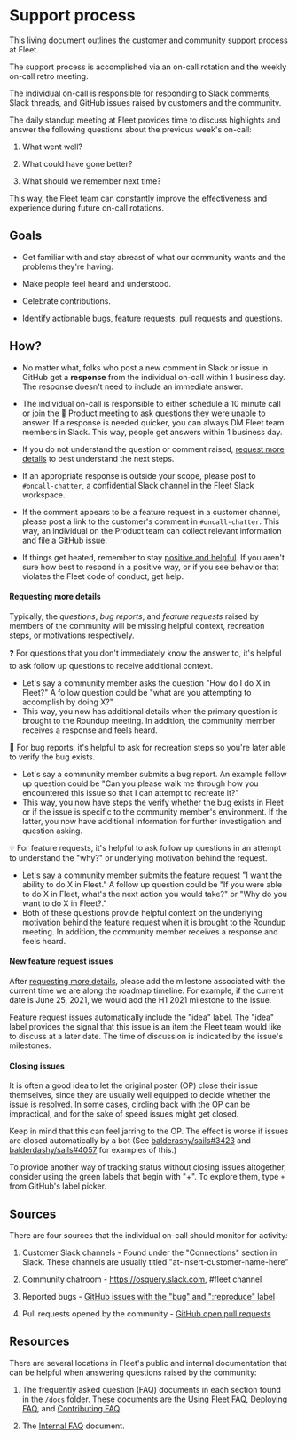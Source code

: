 # Support process

This living document outlines the customer and community support process at Fleet.

The support process is accomplished via an on-call rotation and the weekly on-call retro meeting.

The individual on-call is responsible for responding to Slack comments, Slack threads, and GitHub issues raised by customers and the community.

The daily standup meeting at Fleet provides time to discuss highlights and answer the following questions about the previous week's on-call:

1. What went well?

2. What could have gone better?

3. What should we remember next time?

This way, the Fleet team can constantly improve the effectiveness and experience during future on-call rotations.

## Goals

- Get familiar with and stay abreast of what our community wants and the problems they're having.

- Make people feel heard and understood.  

- Celebrate contributions. 

- Identify actionable bugs, feature requests, pull requests and questions.

## How?

- No matter what, folks who post a new comment in Slack or issue in GitHub get a **response** from the individual on-call within 1 business day. The response doesn't need to include an immediate answer.

- The individual on-call is responsible to either schedule a 10 minute call or join the 🧩 Product meeting to ask questions they were unable to answer. If a response is needed quicker, you can always DM Fleet team members in Slack. This way, people get answers within 1 business day.

- If you do not understand the question or comment raised, [request more details](#requesting-more-details) to best understand the next steps.

- If an appropriate response is outside your scope, please post to `#oncall-chatter`, a confidential Slack channel in the Fleet Slack workspace.

- If the comment appears to be a feature request in a customer channel, please post a link to the customer's comment in `#oncall-chatter`. This way, an individual on the Product team can collect relevant information and file a GitHub issue.

- If things get heated, remember to stay [positive and helpful](https://canny.io/blog/moderating-user-comments-diplomatically/).  If you aren't sure how best to respond in a positive way, or if you see behavior that violates the Fleet code of conduct, get help.

#### Requesting more details

Typically, the *questions*, *bug reports*, and *feature requests* raised by members of the community will be missing helpful context, recreation steps, or motivations respectively.

❓ For questions that you don't immediately know the answer to, it's helpful to ask follow up questions to receive additional context. 

- Let's say a community member asks the question "How do I do X in Fleet?" A follow question could be "what are you attempting to accomplish by doing X?" 
- This way, you now has additional details when the primary question is brought to the Roundup meeting. In addition, the community member receives a response and feels heard.

🦟 For bug reports, it's helpful to ask for recreation steps so you're later able to verify the bug exists.

- Let's say a community member submits a bug report. An example follow up question could be "Can you please walk me through how you encountered this issue so that I can attempt to recreate it?"
- This way, you now have steps the verify whether the bug exists in Fleet or if the issue is specific to the community member's environment. If the latter, you now have additional information for further investigation and question asking.

💡 For feature requests, it's helpful to ask follow up questions in an attempt to understand the "why?" or underlying motivation behind the request.

- Let's say a community member submits the feature request "I want the ability to do X in Fleet." A follow up question could be "If you were able to do X in Fleet, what's the next action you would take?" or "Why do you want to do X in Fleet?." 
- Both of these questions provide helpful context on the underlying motivation behind the feature request when it is brought to the Roundup meeting. In addition, the community member receives a response and feels heard.

#### New feature request issues

After [requesting more details](#requesting-more-details), please add the milestone associated with the current time we are along the roadmap timeline. For example, if the current date is June 25, 2021, we would add the H1 2021 milestone to the issue.

Feature request issues automatically include the "idea" label. The "idea" label provides the signal that this issue is an item the Fleet team would like to discuss at a later date. The time of discussion is indicated by the issue's milestones.

#### Closing issues

It is often a good idea to let the original poster (OP) close their issue themselves, since they are usually well equipped to decide whether the issue is resolved.   In some cases, circling back with the OP can be impractical, and for the sake of speed issues might get closed.

Keep in mind that this can feel jarring to the OP.  The effect is worse if issues are closed automatically by a bot (See [balderashy/sails#3423](https://github.com/balderdashy/sails/issues/3423#issuecomment-169751072) and [balderdashy/sails#4057](https://github.com/balderdashy/sails/issues/4057) for examples of this.)

To provide another way of tracking status without closing issues altogether, consider using the green labels that begin with "+".  To explore them, type `+` from GitHub's label picker.


## Sources

There are four sources that the individual on-call should monitor for activity:

1. Customer Slack channels - Found under the "Connections" section in Slack. These channels are usually titled "at-insert-customer-name-here"

2. Community chatroom - https://osquery.slack.com, #fleet channel

3. Reported bugs - [GitHub issues with the "bug" and ":reproduce" label](https://github.com/fleetdm/fleet/issues?q=is%3Aopen+is%3Aissue+label%3Abug+label%3A%3Areproduce)

4. Pull requests opened by the community - [GitHub open pull requests](https://github.com/fleetdm/fleet/pulls?q=is%3Aopen+is%3Apr)

## Resources

There are several locations in Fleet's public and internal documentation that can be helpful when answering questions raised by the community:

1. The frequently asked question (FAQ) documents in each section found in the `/docs` folder. These documents are the [Using Fleet FAQ](../docs/1-Using-Fleet/FAQ.md), [Deploying FAQ](../docs/2-Deploying/FAQ.md), and [Contributing FAQ](../docs/3-Contributing/FAQ.md).

2. The [Internal FAQ](https://docs.google.com/document/d/1I6pJ3vz0EE-qE13VmpE2G3gd5zA1m3bb_u8Q2G3Gmp0/edit#heading=h.ltavvjy511qv) document.
